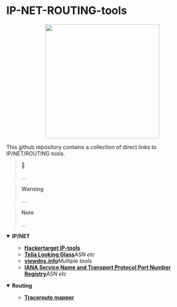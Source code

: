 # IP-NET-ROUTING-tools

<p align="center">
<img src="https://github.com/miruservices/osint_recon/blob/main/Internet_map_1024.jpg" height="300">
</p> 

This github repository contains a collection of direct links to IP/NET/ROUTING tools. 


> 🔗 
> 
> ...

> **Warning**
> 
> *....*

> **Note** 
> 
> *...*
> 


<details open>
    <summary><b>IP/NET</b></summary>
    <ul>
        <ul>
            <li><b><a href="https://hackertarget.com/ip-tools/">Hackertarget IP-tools</a></b><i></i></li>
            <li><b><a href="https://lg.telia.net/">Telia Looking Glass</a></b><i>ASN etc</i></li>
            <li><b><a href="https://viewdns.info/">viewdns.info</a></b><i>Multiple tools</i></li>
            <li><b><a href="https://www.iana.org/assignments/service-names-port-numbers/service-names-port-numbers.xhtml">IANA Service Name and Transport Protocol Port Number Registry</a></b><i>ASN etc</i></li>
        </ul>
    </ul>
</details>

<details open>
    <summary><b>Routing</b></summary>
    <ul>
        <ul>
           <li><b><a href="https://stefansundin.github.io/traceroute-mapper/">Traceroute mapper</a></b><i></i></li>
        </ul>
    </ul>
</details>

